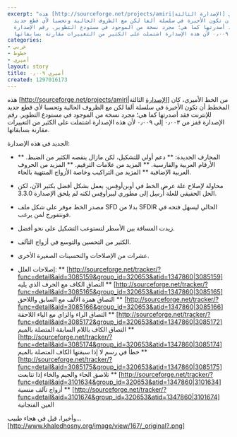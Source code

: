 ```yaml
---
excerpt: "هذه [http://sourceforge.net/projects/amiri|الإصدارة الثالثة] من الخط الأميري،
  كان المخطط أن تكون الأخيرة في سلسلة ألفا لكن مع الظروف الحالية وتحسبا لأي قطع جديد
  للإنترنت فقد أصدرتها كما هي؛ مجرد نسخة من الموجود في مستودع التطوير. رقم الإصدارة
  قفز من ٠٫٠٠٣ إلى ٠٫٠٠٩ لأن هذه الإصدارة اشتملت على الكثير من التغييرات مقارنة بسابقاتها.\r\n"
categories:
- عربي
- خطوط
- أميري
layout: story
title: أميري ٠٫٠٠٩
created: 1297016173
---
```

هذه [http://sourceforge.net/projects/amiri|الإصدارة الثالثة] من الخط الأميري، كان المخطط أن تكون الأخيرة في سلسلة ألفا لكن مع الظروف الحالية وتحسبا لأي قطع جديد للإنترنت فقد أصدرتها كما هي؛ مجرد نسخة من الموجود في مستودع التطوير. رقم الإصدارة قفز من ٠٫٠٠٣ إلى ٠٫٠٠٩ لأن هذه الإصدارة اشتملت على الكثير من التغييرات مقارنة بسابقاتها.
<!--break-->
الجديد في هذه الإصدارة:
* المحارف الجديدة:
** دعم أولي للتشكيل، لكن مازال ينقصه الكثير من الضبط.
** الأرقام العربية والفارسية.
** المزيد من علامات الترقيم.
** المزيد من الحروف العربية الإضافية
** المزيد من التراكيب وخاصة الأزواج المنتهية بالحاء.

* محاولة لإصلاح علة عرض الخط في أوبن‌أوفِس، يعمل بشكل أفضل بكثير الآن، لكن الحل الحقيقي للعلة أُرسِل إلى مطوري ليبرأوفِس لكنه لم يلحق الإصدارة 3.3.0.
* مصدر الخط موفر على شكل ملف SFD بدلا من SFDIR الحالي ليسهل فتحه في فونتفورج لمن يرغب.
* زيدت المسافة بين الأسطر لتستوعب التشكيل على نحو أفضل.
* الكثير من التحسين والتوسع في أزواج التآلف.
* عشرات من الإصلاحات والتحسينات الصغيرة الأخرى.

* إصلاحات العلل:
** [http://sourceforge.net/tracker/?func=detail&aid=3085159&group_id=320653&atid=1347860|3085159] التصاق الكاف مع الحرف الذي يليه
** [http://sourceforge.net/tracker/?func=detail&aid=3085165&group_id=320653&atid=1347860|3085165] التصاق همزة الألف مع السابق واللاحق
** [http://sourceforge.net/tracker/?func=detail&aid=3085166&group_id=320653&atid=1347860|3085166] التصاق الراء والزاي مع الياء اللاحقة
** [http://sourceforge.net/tracker/?func=detail&aid=3085172&group_id=320653&atid=1347860|3085172] التصاق الكاف باللام السابقة المتصلة بالميم
** [http://sourceforge.net/tracker/?func=detail&aid=3085174&group_id=320653&atid=1347860|3085174] خطأ في رسم لا إذا سبقتها الكاف المتصلة بالميم
** [http://sourceforge.net/tracker/?func=detail&aid=3085175&group_id=320653&atid=1347860|3085175] تلاصق الحاء والجيم والخاء إذا تتابعت
** [http://sourceforge.net/tracker/?func=detail&aid=3101634&group_id=320653&atid=1347860|3101634] أزواج تآلف منسية
** [http://sourceforge.net/tracker/?func=detail&aid=3101674&group_id=320653&atid=1347860|3101674] العين الفنجانية

وأخيرا، قيل في هجاء طبيب...
[http://www.khaledhosny.org/image/view/167/_original?.png]
